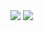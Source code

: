 <img align="center" src="https://github-readme-stats.vercel.app/api?username=carlos-vf&show_icons=true&theme=github_dark&hide_border=true&include_all_commits=true&custom_title=Carlos%20Velazquez%20GitHub%20Stats&rank_icon=github&show=prs_merged"/> <img align="center" src="https://github-readme-stats.vercel.app/api/top-langs/?username=carlos-vf&theme=github_dark&langs_count=14&layout=compact&hide_border=true&hide_title=true"/>
